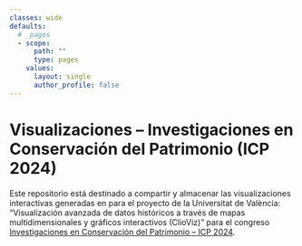 ```yaml
---
classes: wide
defaults:
  # _pages
  - scope:
      path: ""
      type: pages
    values:
      layout: single
      author_profile: false
---
```

# Visualizaciones – Investigaciones en Conservación del Patrimonio (ICP 2024)

Este repositorio está destinado a compartir y almacenar las visualizaciones interactivas generadas en para el proyecto de la Universitat de València: “Visualización avanzada de datos históricos a través de mapas multidimensionales y gráficos interactivos (ClioViz)” para el congreso [Investigaciones en Conservación del Patrimonio – ICP 2024](http://cultura.upv.es/actividades/content/congresos_jornadas/content/2024_icp/cas/index.html).
